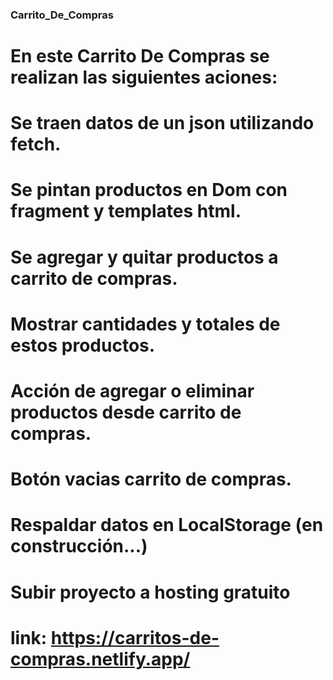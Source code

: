 ### Carrito_De_Compras
# En este Carrito De Compras se realizan las siguientes aciones:

# Se traen datos de un json utilizando fetch.
# Se pintan productos en Dom con fragment y templates html.
# Se agregar y quitar productos a carrito de compras.
# Mostrar cantidades y totales de estos productos.
# Acción de agregar o eliminar productos desde carrito de compras.
# Botón vacias carrito de compras.
# Respaldar datos en LocalStorage (en construcción...)
# Subir proyecto a hosting gratuito 
# link: https://carritos-de-compras.netlify.app/
